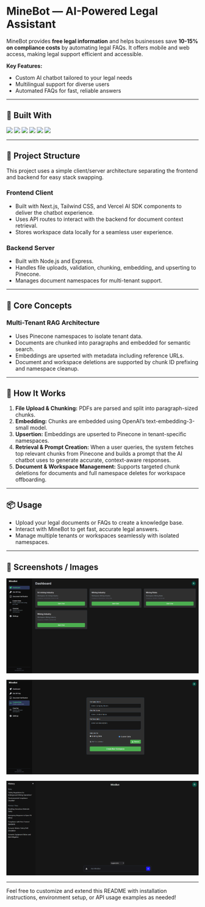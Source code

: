 # MineBot — AI-Powered Legal Assistant

MineBot provides **free legal information** and helps businesses save **10-15% on compliance costs** by automating legal FAQs. It offers mobile and web access, making legal support efficient and accessible.

**Key Features:**
- Custom AI chatbot tailored to your legal needs
- Multilingual support for diverse users
- Automated FAQs for fast, reliable answers

---

## 🚀 Built With

<p align="left">
  <img src="https://img.shields.io/badge/Node.js-339933?style=for-the-badge&logo=node.js&logoColor=white" />
  <img src="https://img.shields.io/badge/Next.js-000000?style=for-the-badge&logo=next.js&logoColor=white" />
  <img src="https://img.shields.io/badge/Tailwind_CSS-38bdf8?style=for-the-badge&logo=tailwind-css&logoColor=white" />
  <img src="https://img.shields.io/badge/Pinecone-4285F4?style=for-the-badge&logo=google-cloud&logoColor=white" />
  <img src="https://img.shields.io/badge/Vercel_AI_SDK-000000?style=for-the-badge&logo=vercel&logoColor=white" />
  <img src="https://img.shields.io/badge/OpenAI-412991?style=for-the-badge&logo=openai&logoColor=white" />
</p>

---

## 📁 Project Structure

This project uses a simple client/server architecture separating the frontend and backend for easy stack swapping.

### Frontend Client

- Built with Next.js, Tailwind CSS, and Vercel AI SDK components to deliver the chatbot experience.  
- Uses API routes to interact with the backend for document context retrieval.  
- Stores workspace data locally for a seamless user experience.

### Backend Server

- Built with Node.js and Express.  
- Handles file uploads, validation, chunking, embedding, and upserting to Pinecone.  
- Manages document namespaces for multi-tenant support.

---

## 🧠 Core Concepts

### Multi-Tenant RAG Architecture

- Uses Pinecone namespaces to isolate tenant data.  
- Documents are chunked into paragraphs and embedded for semantic search.  
- Embeddings are upserted with metadata including reference URLs.  
- Document and workspace deletions are supported by chunk ID prefixing and namespace cleanup.

---

## 🔧 How It Works

1. **File Upload & Chunking:** PDFs are parsed and split into paragraph-sized chunks.  
2. **Embedding:** Chunks are embedded using OpenAI’s text-embedding-3-small model.  
3. **Upsertion:** Embeddings are upserted to Pinecone in tenant-specific namespaces.  
4. **Retrieval & Prompt Creation:** When a user queries, the system fetches top relevant chunks from Pinecone and builds a prompt that the AI chatbot uses to generate accurate, context-aware responses.  
5. **Document & Workspace Management:** Supports targeted chunk deletions for documents and full namespace deletes for workspace offboarding.

---

## 📦 Usage

- Upload your legal documents or FAQs to create a knowledge base.  
- Interact with MineBot to get fast, accurate legal answers.  
- Manage multiple tenants or workspaces seamlessly with isolated namespaces.

---

## 📸 Screenshots / Images

<!-- Replace these with actual image links after uploading to your repo or an image hosting platform -->

![Frontend Chat Interface](ss1)

![Backend Architecture](ss2)

![Pinecone Namespace](ss3)

---

Feel free to customize and extend this README with installation instructions, environment setup, or API usage examples as needed!
